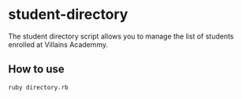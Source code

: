 # student-directory

The student directory script allows you to manage the list of students enrolled at Villains Academmy.

## How to use ##

```shell
ruby directory.rb
```